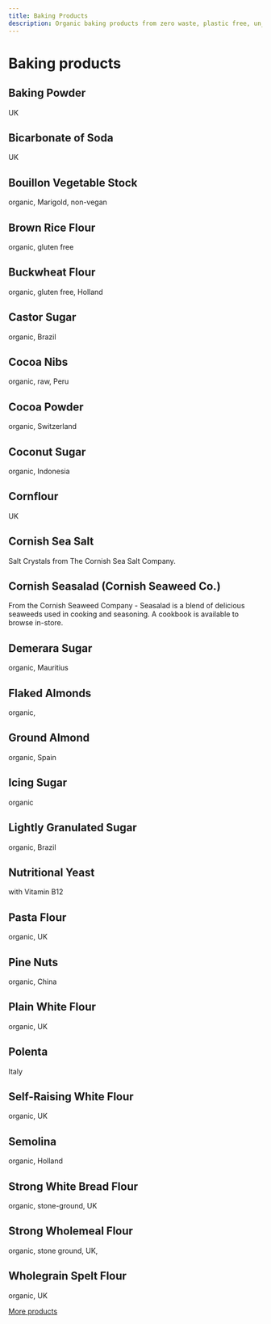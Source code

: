 ```yaml
---
title: Baking Products
description: Organic baking products from zero waste, plastic free, un_rap in Falmouth
---
```

# Baking products

## Baking Powder

UK

## Bicarbonate of Soda

UK

## Bouillon Vegetable Stock

organic, Marigold, non-vegan

## Brown Rice Flour

organic, gluten free

## Buckwheat Flour

organic, gluten free, Holland

## Castor Sugar

organic, Brazil

## Cocoa Nibs

organic, raw, Peru

## Cocoa Powder

organic, Switzerland

## Coconut Sugar

organic, Indonesia

## Cornflour

UK

## Cornish Sea Salt

Salt Crystals from The Cornish Sea Salt Company.

## Cornish Seasalad (Cornish Seaweed Co.)

From the Cornish Seaweed Company - Seasalad is a blend of delicious seaweeds used in cooking and seasoning. A cookbook is available to browse in-store.

## Demerara Sugar

organic, Mauritius

## Flaked Almonds

organic,

## Ground Almond

organic, Spain

## Icing Sugar

organic

## Lightly Granulated Sugar

organic, Brazil

## Nutritional Yeast

with Vitamin B12

## Pasta Flour

organic, UK

## Pine Nuts

organic, China

## Plain White Flour

organic, UK

## Polenta

Italy

## Self-Raising White Flour

organic, UK

## Semolina

organic, Holland

## Strong White Bread Flour

organic, stone-ground, UK

## Strong Wholemeal Flour

organic, stone ground, UK,

## Wholegrain Spelt Flour

organic, UK

[More products](/howto/fill-containers.html)
